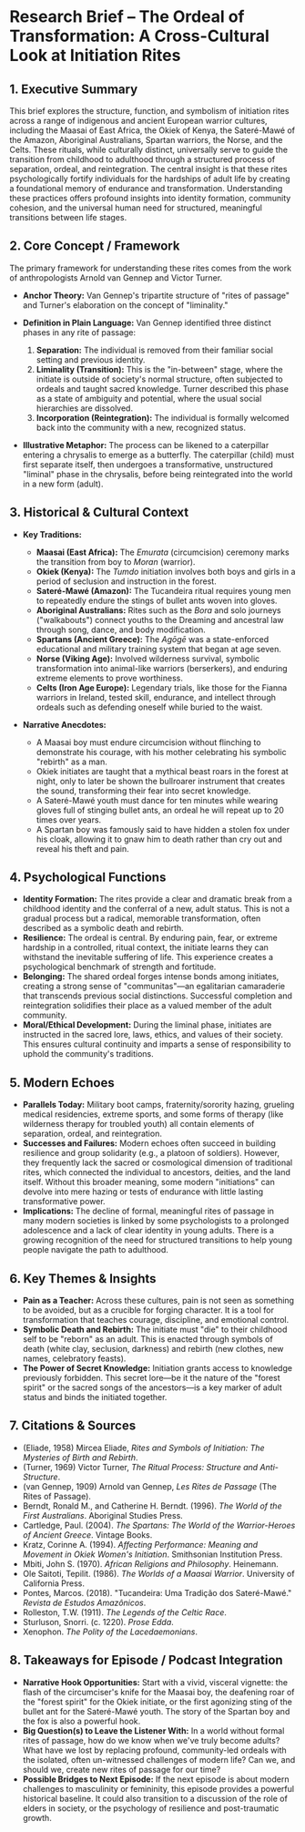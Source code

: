 # Research Brief – The Ordeal of Transformation: A Cross-Cultural Look at Initiation Rites

## 1. Executive Summary

This brief explores the structure, function, and symbolism of initiation rites across a range of indigenous and ancient European warrior cultures, including the Maasai of East Africa, the Okiek of Kenya, the Sateré-Mawé of the Amazon, Aboriginal Australians, Spartan warriors, the Norse, and the Celts. These rituals, while culturally distinct, universally serve to guide the transition from childhood to adulthood through a structured process of separation, ordeal, and reintegration. The central insight is that these rites psychologically fortify individuals for the hardships of adult life by creating a foundational memory of endurance and transformation. Understanding these practices offers profound insights into identity formation, community cohesion, and the universal human need for structured, meaningful transitions between life stages.

## 2. Core Concept / Framework

The primary framework for understanding these rites comes from the work of anthropologists Arnold van Gennep and Victor Turner.

*   **Anchor Theory:** Van Gennep's tripartite structure of "rites of passage" and Turner's elaboration on the concept of "liminality."

*   **Definition in Plain Language:** Van Gennep identified three distinct phases in any rite of passage:
    1.  **Separation:** The individual is removed from their familiar social setting and previous identity.
    2.  **Liminality (Transition):** This is the "in-between" stage, where the initiate is outside of society's normal structure, often subjected to ordeals and taught sacred knowledge. Turner described this phase as a state of ambiguity and potential, where the usual social hierarchies are dissolved.
    3.  **Incorporation (Reintegration):** The individual is formally welcomed back into the community with a new, recognized status.

*   **Illustrative Metaphor:** The process can be likened to a caterpillar entering a chrysalis to emerge as a butterfly. The caterpillar (child) must first separate itself, then undergoes a transformative, unstructured "liminal" phase in the chrysalis, before being reintegrated into the world in a new form (adult).

## 3. Historical & Cultural Context

*   **Key Traditions:**
    *   **Maasai (East Africa):** The *Emurata* (circumcision) ceremony marks the transition from boy to *Moran* (warrior).
    *   **Okiek (Kenya):** The *Tumdo* initiation involves both boys and girls in a period of seclusion and instruction in the forest.
    *   **Sateré-Mawé (Amazon):** The Tucandeira ritual requires young men to repeatedly endure the stings of bullet ants woven into gloves.
    *   **Aboriginal Australians:** Rites such as the *Bora* and solo journeys ("walkabouts") connect youths to the Dreaming and ancestral law through song, dance, and body modification.
    *   **Spartans (Ancient Greece):** The *Agōgē* was a state-enforced educational and military training system that began at age seven.
    *   **Norse (Viking Age):** Involved wilderness survival, symbolic transformation into animal-like warriors (berserkers), and enduring extreme elements to prove worthiness.
    *   **Celts (Iron Age Europe):** Legendary trials, like those for the Fianna warriors in Ireland, tested skill, endurance, and intellect through ordeals such as defending oneself while buried to the waist.

*   **Narrative Anecdotes:**
    *   A Maasai boy must endure circumcision without flinching to demonstrate his courage, with his mother celebrating his symbolic "rebirth" as a man.
    *   Okiek initiates are taught that a mythical beast roars in the forest at night, only to later be shown the bullroarer instrument that creates the sound, transforming their fear into secret knowledge.
    *   A Sateré-Mawé youth must dance for ten minutes while wearing gloves full of stinging bullet ants, an ordeal he will repeat up to 20 times over years.
    *   A Spartan boy was famously said to have hidden a stolen fox under his cloak, allowing it to gnaw him to death rather than cry out and reveal his theft and pain.

## 4. Psychological Functions

*   **Identity Formation:** The rites provide a clear and dramatic break from a childhood identity and the conferral of a new, adult status. This is not a gradual process but a radical, memorable transformation, often described as a symbolic death and rebirth.
*   **Resilience:** The ordeal is central. By enduring pain, fear, or extreme hardship in a controlled, ritual context, the initiate learns they can withstand the inevitable suffering of life. This experience creates a psychological benchmark of strength and fortitude.
*   **Belonging:** The shared ordeal forges intense bonds among initiates, creating a strong sense of "communitas"—an egalitarian camaraderie that transcends previous social distinctions. Successful completion and reintegration solidifies their place as a valued member of the adult community.
*   **Moral/Ethical Development:** During the liminal phase, initiates are instructed in the sacred lore, laws, ethics, and values of their society. This ensures cultural continuity and imparts a sense of responsibility to uphold the community's traditions.

## 5. Modern Echoes

*   **Parallels Today:** Military boot camps, fraternity/sorority hazing, grueling medical residencies, extreme sports, and some forms of therapy (like wilderness therapy for troubled youth) all contain elements of separation, ordeal, and reintegration.
*   **Successes and Failures:** Modern echoes often succeed in building resilience and group solidarity (e.g., a platoon of soldiers). However, they frequently lack the sacred or cosmological dimension of traditional rites, which connected the individual to ancestors, deities, and the land itself. Without this broader meaning, some modern "initiations" can devolve into mere hazing or tests of endurance with little lasting transformative power.
*   **Implications:** The decline of formal, meaningful rites of passage in many modern societies is linked by some psychologists to a prolonged adolescence and a lack of clear identity in young adults. There is a growing recognition of the need for structured transitions to help young people navigate the path to adulthood.

## 6. Key Themes & Insights

*   **Pain as a Teacher:** Across these cultures, pain is not seen as something to be avoided, but as a crucible for forging character. It is a tool for transformation that teaches courage, discipline, and emotional control.
*   **Symbolic Death and Rebirth:** The initiate must "die" to their childhood self to be "reborn" as an adult. This is enacted through symbols of death (white clay, seclusion, darkness) and rebirth (new clothes, new names, celebratory feasts).
*   **The Power of Secret Knowledge:** Initiation grants access to knowledge previously forbidden. This secret lore—be it the nature of the "forest spirit" or the sacred songs of the ancestors—is a key marker of adult status and binds the initiated together.

## 7. Citations & Sources

*   (Eliade, 1958) Mircea Eliade, *Rites and Symbols of Initiation: The Mysteries of Birth and Rebirth*.
*   (Turner, 1969) Victor Turner, *The Ritual Process: Structure and Anti-Structure*.
*   (van Gennep, 1909) Arnold van Gennep, *Les Rites de Passage* (The Rites of Passage).
*   Berndt, Ronald M., and Catherine H. Berndt. (1996). *The World of the First Australians*. Aboriginal Studies Press.
*   Cartledge, Paul. (2004). *The Spartans: The World of the Warrior-Heroes of Ancient Greece*. Vintage Books.
*   Kratz, Corinne A. (1994). *Affecting Performance: Meaning and Movement in Okiek Women's Initiation*. Smithsonian Institution Press.
*   Mbiti, John S. (1970). *African Religions and Philosophy*. Heinemann.
*   Ole Saitoti, Tepilit. (1986). *The Worlds of a Maasai Warrior*. University of California Press.
*   Pontes, Marcos. (2018). "Tucandeira: Uma Tradição dos Sateré-Mawé." *Revista de Estudos Amazônicos*.
*   Rolleston, T.W. (1911). *The Legends of the Celtic Race*.
*   Sturluson, Snorri. (c. 1220). *Prose Edda*.
*   Xenophon. *The Polity of the Lacedaemonians*.

## 8. Takeaways for Episode / Podcast Integration

*   **Narrative Hook Opportunities:** Start with a vivid, visceral vignette: the flash of the circumciser's knife for the Maasai boy, the deafening roar of the "forest spirit" for the Okiek initiate, or the first agonizing sting of the bullet ant for the Sateré-Mawé youth. The story of the Spartan boy and the fox is also a powerful hook.
*   **Big Question(s) to Leave the Listener With:** In a world without formal rites of passage, how do we know when we've truly become adults? What have we lost by replacing profound, community-led ordeals with the isolated, often un-witnessed challenges of modern life? Can we, and should we, create new rites of passage for our time?
*   **Possible Bridges to Next Episode:** If the next episode is about modern challenges to masculinity or femininity, this episode provides a powerful historical baseline. It could also transition to a discussion of the role of elders in society, or the psychology of resilience and post-traumatic growth.